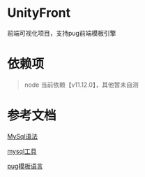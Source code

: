 # UnityFront

前端可视化项目，支持pug前端模板引擎

# 依赖项

> node 当前依赖【v11.12.0】，其他暂未自测

# 参考文档

[MySql语法](http://c.biancheng.net/view/2548.html)

[mysql工具](https://www.npmjs.com/package/mysql#pool-options)

[pug模板语言](https://pugjs.org/api/getting-started.html)
